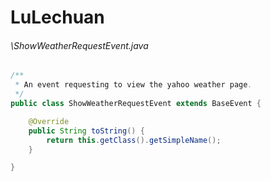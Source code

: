 # LuLechuan
###### \ShowWeatherRequestEvent.java
``` java
/**
 * An event requesting to view the yahoo weather page.
 */
public class ShowWeatherRequestEvent extends BaseEvent {

    @Override
    public String toString() {
        return this.getClass().getSimpleName();
    }

}
```
